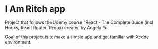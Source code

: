 # I Am Ritch app


Project that follows the Udemy course "React - The Complete Guide (incl Hooks, React Router, Redux) created by Angela Yu.

Goal of this project is to make a simple app and get familiar with Xcode environment.
